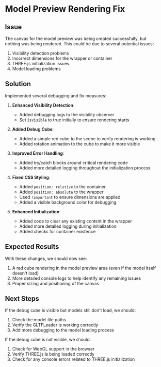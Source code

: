 # Model Preview Rendering Fix

## Issue
The canvas for the model preview was being created successfully, but nothing was being rendered. This could be due to several potential issues:

1. Visibility detection problems
2. Incorrect dimensions for the wrapper or container
3. THREE.js initialization issues
4. Model loading problems

## Solution
Implemented several debugging and fix measures:

1. **Enhanced Visibility Detection**:
   - Added debugging logs to the visibility observer
   - Set `isVisible` to true initially to ensure rendering starts

2. **Added Debug Cube**:
   - Added a simple red cube to the scene to verify rendering is working
   - Added rotation animation to the cube to make it more visible

3. **Improved Error Handling**:
   - Added try/catch blocks around critical rendering code
   - Added more detailed logging throughout the initialization process

4. **Fixed CSS Styling**:
   - Added `position: relative` to the container
   - Added `position: absolute` to the wrapper
   - Used `!important` to ensure dimensions are applied
   - Added a visible background color for debugging

5. **Enhanced Initialization**:
   - Added code to clear any existing content in the wrapper
   - Added more detailed logging during initialization
   - Added checks for container existence

## Expected Results
With these changes, we should now see:

1. A red cube rendering in the model preview area (even if the model itself doesn't load)
2. More detailed console logs to help identify any remaining issues
3. Proper sizing and positioning of the canvas

## Next Steps
If the debug cube is visible but models still don't load, we should:

1. Check the model file paths
2. Verify the GLTFLoader is working correctly
3. Add more debugging to the model loading process

If the debug cube is not visible, we should:

1. Check for WebGL support in the browser
2. Verify THREE.js is being loaded correctly
3. Check for any console errors related to THREE.js initialization